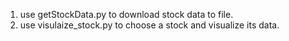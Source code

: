 1. use getStockData.py to download stock data to file.
2. use visulaize_stock.py to choose a stock and visualize its data.